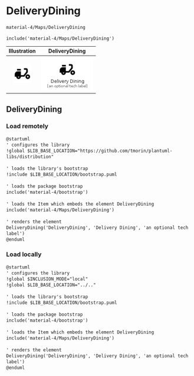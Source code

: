 # DeliveryDining


```text
material-4/Maps/DeliveryDining
```

```text
include('material-4/Maps/DeliveryDining')
```



| Illustration | DeliveryDining |
| :---: | :---: |
| ![illustration for Illustration](../../material-4/Maps/DeliveryDining.png) | ![illustration for DeliveryDining](../../material-4/Maps/DeliveryDining.Local.png) |




## DeliveryDining

### Load remotely
```plantuml
@startuml
' configures the library
!global $LIB_BASE_LOCATION="https://github.com/tmorin/plantuml-libs/distribution"

' loads the library's bootstrap
!include $LIB_BASE_LOCATION/bootstrap.puml

' loads the package bootstrap
include('material-4/bootstrap')

' loads the Item which embeds the element DeliveryDining
include('material-4/Maps/DeliveryDining')

' renders the element
DeliveryDining('DeliveryDining', 'Delivery Dining', 'an optional tech label')
@enduml
```

### Load locally
```plantuml
@startuml
' configures the library
!global $INCLUSION_MODE="local"
!global $LIB_BASE_LOCATION="../.."

' loads the library's bootstrap
!include $LIB_BASE_LOCATION/bootstrap.puml

' loads the package bootstrap
include('material-4/bootstrap')

' loads the Item which embeds the element DeliveryDining
include('material-4/Maps/DeliveryDining')

' renders the element
DeliveryDining('DeliveryDining', 'Delivery Dining', 'an optional tech label')
@enduml
```

